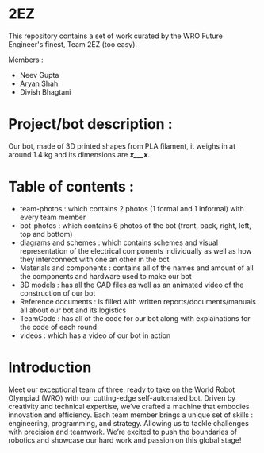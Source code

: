 # 2EZ
This repository contains a set of work curated by the WRO Future Engineer's finest, Team 2EZ (too easy). 

Members : 
 - Neev Gupta
 - Aryan Shah
 - Divish Bhagtani


# Project/bot description :

Our bot, made of 3D printed shapes from PLA filament, it weighs in at around 1.4 kg and its dimensions are ___x___x___. 

# Table of contents :
 - team-photos : which contains 2 photos (1 formal and 1 informal) with every team member
 - bot-photos : which contains 6 photos of the bot (front, back, right, left, top and bottom)
 - diagrams and schemes : which contains schemes and visual representation of the electrical components individually as well as how they interconnect with one an other in the bot
 - Materials and components : contains all of the names and amount of all the components and hardware used to make our bot
 - 3D models : has all the CAD files as well as an animated video of the construction of our bot
 - Reference documents : is filled with written reports/documents/manuals all about our bot and its logistics
 - TeamCode : has all of the code for our bot along with explainations for the code of each round
 - videos : which has a video of our bot in action

# Introduction

Meet our exceptional team of three, ready to take on the World Robot Olympiad (WRO) with our cutting-edge self-automated bot. Driven by creativity and technical expertise, we’ve crafted a machine that embodies innovation and efficiency. Each team member brings a unique set of skills : engineering, programming, and strategy. Allowing us to tackle challenges with precision and teamwork. We’re excited to push the boundaries of robotics and showcase our hard work and passion on this global stage!
